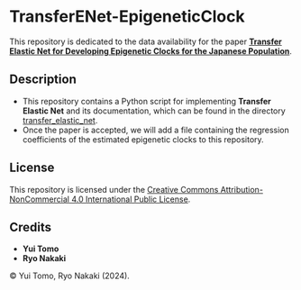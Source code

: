 # TransferENet-EpigeneticClock

This repository is dedicated to the data availability for the paper [**Transfer Elastic Net for Developing Epigenetic Clocks for the Japanese Population**](https://doi.org/10.1101/2024.05.19.594899).

## Description

- This repository contains a Python script for implementing **Transfer Elastic Net** and its documentation, which can be found in the directory [transfer_elastic_net](transfer_elastic_net).
- Once the paper is accepted, we will add a file containing the regression coefficients of the estimated epigenetic clocks to this repository.

## License

This repository is licensed under the [Creative Commons Attribution-NonCommercial 4.0 International Public License](LICENSE).

## Credits

- **Yui Tomo**
- **Ryo Nakaki**

© Yui Tomo, Ryo Nakaki (2024).
